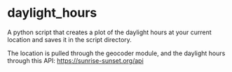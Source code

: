 # daylight_hours

A python script that creates a plot of the daylight hours at your current location and saves it in the script directory. 

The location is pulled through the geocoder module, and the daylight hours through this API: https://sunrise-sunset.org/api
